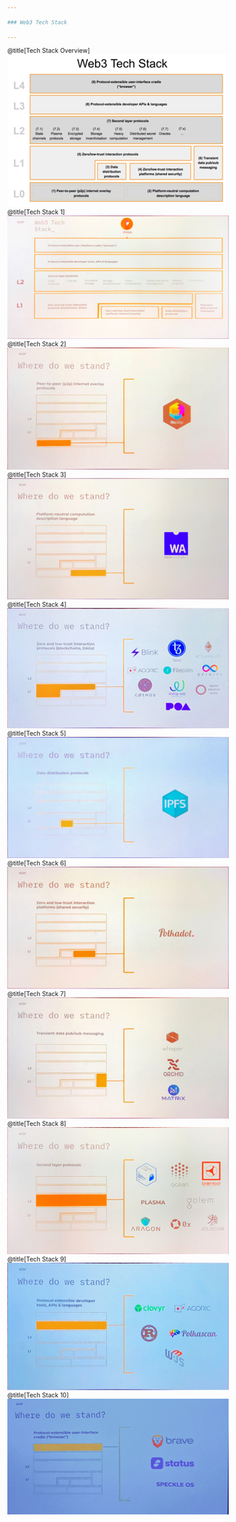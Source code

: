 ```yaml
---

### Web3 Tech Stack

---
```

@title[Tech Stack Overview]
![Tech Stack Overview](./images/web3techstack.png)
@title[Tech Stack 1]
![Tech Stack 1](./images/tech_stack_1.JPG)
@title[Tech Stack 2]
![Tech Stack 2](./images/tech_stack_2.JPG)
@title[Tech Stack 3]
![Tech Stack 3](./images/tech_stack_3.JPG)
@title[Tech Stack 4]
![Tech Stack 4](./images/tech_stack_4.JPG)
@title[Tech Stack 5]
![Tech Stack 5](./images/tech_stack_5.JPG)
@title[Tech Stack 6]
![Tech Stack 6](./images/tech_stack_6.JPG)
@title[Tech Stack 7]
![Tech Stack 7](./images/tech_stack_7.JPG)
@title[Tech Stack 8]
![Tech Stack 8](./images/tech_stack_8.JPG)
@title[Tech Stack 9]
![Tech Stack 9](./images/tech_stack_9.JPG)
@title[Tech Stack 10]
![Tech Stack 10](./images/tech_stack_10.JPG)
